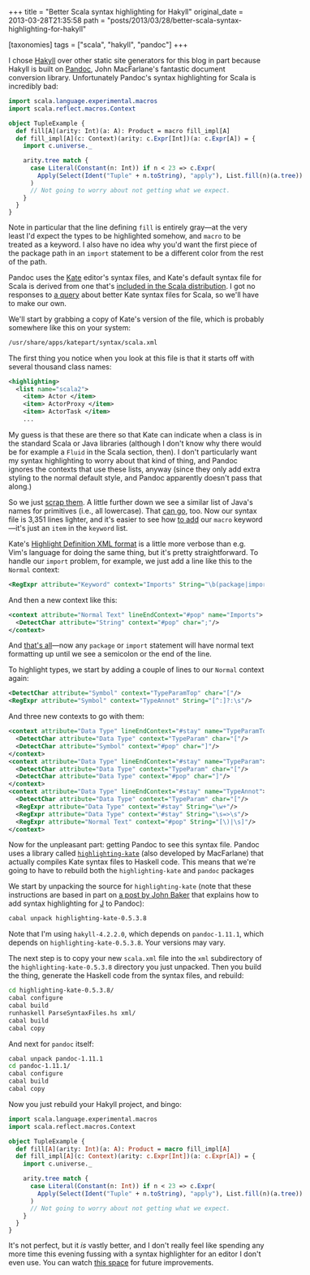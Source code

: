 +++
title = "Better Scala syntax highlighting for Hakyll"
original_date = 2013-03-28T21:35:58
path = "posts/2013/03/28/better-scala-syntax-highlighting-for-hakyll"

[taxonomies]
tags = ["scala", "hakyll", "pandoc"]
+++

I chose [Hakyll](http://jaspervdj.be/hakyll/) over other static site generators for this blog in part
because Hakyll is built on [Pandoc](http://johnmacfarlane.net/pandoc/),
John MacFarlane's fantastic document conversion library.
Unfortunately Pandoc's syntax highlighting for Scala is incredibly bad:

<!-- more -->

<pre class="sourceCode scala"><code class="sourceCode scala"><span class="kw">import</span> scala.<span class="fu">language</span>.<span class="fu">experimental</span>.<span class="fu">macros</span>
<span class="kw">import</span> scala.<span class="fu">reflect</span>.<span class="fu">macros</span>.<span class="fu">Context</span>

<span class="kw">object</span> TupleExample {
  <span class="kw">def</span> fill[A](arity: Int)(a: A): Product = macro fill_impl[A]
  <span class="kw">def</span> fill_impl[A](c: Context)(arity: c.<span class="fu">Expr</span>[Int])(a: c.<span class="fu">Expr</span>[A]) = {
    <span class="kw">import</span> c.<span class="fu">universe</span>.<span class="fu">_</span>

    arity.<span class="fu">tree</span> <span class="kw">match</span> {
      <span class="kw">case</span> <span class="fu">Literal</span>(<span class="fu">Constant</span>(n: Int)) <span class="kw">if</span> n &lt; <span class="dv">23</span> =&gt; c.<span class="fu">Expr</span>(
        <span class="fu">Apply</span>(<span class="fu">Select</span>(<span class="fu">Ident</span>(<span class="st">&quot;Tuple&quot;</span> + n.<span class="fu">toString</span>), <span class="st">&quot;apply&quot;</span>), List.<span class="fu">fill</span>(n)(a.<span class="fu">tree</span>))
      )
      <span class="co">// Not going to worry about not getting what we expect.</span>
    }
  }
}</code></pre>

Note in particular that the line defining `fill` is entirely gray—at the very least
I'd expect the types to be highlighted somehow, and `macro` to be
treated as a keyword. I also have no idea why you'd want the first piece of
the package path in an `import` statement to be a different color from the rest of the path.

Pandoc uses the [Kate](http://kate-editor.org/) editor's syntax files,
and Kate's default syntax file for Scala is derived from one that's
[included in the Scala distribution](https://github.com/scala/scala-dist/blob/b885ebd4affe39f6713aa71b0df6257fb05adfe0/tool-support/src/kate/scala.xml).
I got no responses to [a query](https://twitter.com/travisbrown/status/317017224571392001)
about better Kate syntax files for Scala, so we'll have to make our own.

We'll start by grabbing a copy of Kate's version of the file,
which is probably somewhere like this on your system:

``` bash
/usr/share/apps/katepart/syntax/scala.xml
```

The first thing you notice when you look at this file is that it starts off
with several thousand class names:

``` xml
<highlighting>
  <list name="scala2">
    <item> Actor </item>
    <item> ActorProxy </item>
    <item> ActorTask </item>
    ...
```

My guess is that these are there so that Kate can indicate when a class is in
the standard Scala or Java libraries (although I don't know why there would be
for example a `Fluid` in the Scala section, then). I don't particularly want
my syntax highlighting to worry about that kind of thing, and Pandoc ignores
the contexts that use these lists, anyway (since they only add extra styling
to the normal default style, and Pandoc apparently doesn't pass that along.)

So we just [scrap them](https://github.com/travisbrown/metaplasm/commit/7485bad573e1eb5cd737934fbd28df2a7e849ec5).
A little further down we see a similar list of Java's names for primitives (i.e., all lowercase).
That [can go](https://github.com/travisbrown/metaplasm/commit/1413c61b18cb6644b4954646c8040bd42a1f02ce),
too. Now our syntax file is 3,351 lines lighter, and it's easier to see how
[to add](https://github.com/travisbrown/metaplasm/commit/d103e75c4d8467f465d78b3e1ce454b3b2d80de6)
our `macro` keyword—it's just an `item` in the `keyword` list.

Kate's [Highlight Definition XML format](http://kate-editor.org/2005/03/24/writing-a-syntax-highlighting-file/)
is a little more verbose than e.g. Vim's language for doing the same thing, but it's pretty straightforward.
To handle our `import` problem, for example, we just add a line like this to the 
`Normal` context:

``` xml
<RegExpr attribute="Keyword" context="Imports" String="\b(package|import)\b" />
```

And then a new context like this: 

``` xml
<context attribute="Normal Text" lineEndContext="#pop" name="Imports">
  <DetectChar attribute="String" context="#pop" char=";"/>
</context>
```

And [that's all](https://github.com/travisbrown/metaplasm/commit/e6721aa1197d86795fdadcf1a8c321ae919e8f6e)—now
any `package` or `import` statement will have normal
text formatting up until we see a semicolon or the end of the line.

To highlight types, we start by adding a couple of lines to our `Normal` context again:

``` xml
<DetectChar attribute="Symbol" context="TypeParamTop" char="["/>
<RegExpr attribute="Symbol" context="TypeAnnot" String="[^:]?:\s"/>
```

And three new contexts to go with them:

``` xml
<context attribute="Data Type" lineEndContext="#stay" name="TypeParamTop">
  <DetectChar attribute="Data Type" context="TypeParam" char="["/>
  <DetectChar attribute="Symbol" context="#pop" char="]"/>
</context>
<context attribute="Data Type" lineEndContext="#stay" name="TypeParam">
  <DetectChar attribute="Data Type" context="TypeParam" char="["/>
  <DetectChar attribute="Data Type" context="#pop" char="]"/>
</context>
<context attribute="Data Type" lineEndContext="#stay" name="TypeAnnot">
  <DetectChar attribute="Data Type" context="TypeParam" char="["/>
  <RegExpr attribute="Data Type" context="#stay" String="\w+"/>
  <RegExpr attribute="Data Type" context="#stay" String="\s=>\s"/>
  <RegExpr attribute="Normal Text" context="#pop" String="[\)|\s]"/>
</context>
```

Now for the unpleasant part: getting Pandoc to see this syntax file.
Pandoc uses a library called [`highlighting-kate`](http://johnmacfarlane.net/highlighting-kate/)
(also developed by MacFarlane) that actually compiles Kate syntax files to Haskell code.
This means that we're going to have to rebuild both the
`highlighting-kate` and `pandoc` packages 

We start by unpacking the source for `highlighting-kate` (note that these instructions are based in part on
[a post by John Baker](http://bakerjd99.wordpress.com/2012/09/20/pandoc-based-j-syntax-highlighting/)
that explains how to add syntax highlighting for [J](http://www.jsoftware.com/) to Pandoc):

``` bash
cabal unpack highlighting-kate-0.5.3.8
```

Note that I'm using `hakyll-4.2.2.0`, which depends on `pandoc-1.11.1`, which depends on `highlighting-kate-0.5.3.8`.
Your versions may vary.

The next step is to copy your new `scala.xml` file into the `xml` subdirectory of the `highlighting-kate-0.5.3.8` directory you just unpacked.
Then you build the thing, generate the Haskell code from the syntax files, and rebuild:

``` bash
cd highlighting-kate-0.5.3.8/
cabal configure
cabal build
runhaskell ParseSyntaxFiles.hs xml/
cabal build
cabal copy
```

And next for `pandoc` itself:

``` bash
cabal unpack pandoc-1.11.1
cd pandoc-1.11.1/
cabal configure
cabal build
cabal copy
```

Now you just rebuild your Hakyll project, and bingo:

<pre class="sourceCode scala"><code class="sourceCode scala"><span class="kw">import</span> scala.language.experimental.macros
<span class="kw">import</span> scala.reflect.macros.Context

<span class="kw">object</span> TupleExample {
  <span class="kw">def</span> fill[<span class="dt">A</span>](arity: <span class="dt">Int</span>)(a: <span class="dt">A</span>): <span class="dt">Product</span> = <span class="kw">macro</span> fill_impl[<span class="dt">A</span>]
  <span class="kw">def</span> fill_impl[<span class="dt">A</span>](c: <span class="dt">Context</span>)(arity: <span class="dt">c.Expr[Int]</span>)(a: <span class="dt">c.Expr[A]</span>) = {
    <span class="kw">import</span> c.universe._

    arity.<span class="fu">tree</span> <span class="kw">match</span> {
      <span class="kw">case</span> <span class="fu">Literal</span>(<span class="fu">Constant</span>(n: <span class="dt">Int</span>)) <span class="kw">if</span> n &lt; <span class="dv">23</span> =&gt; c.<span class="fu">Expr</span>(
        <span class="fu">Apply</span>(<span class="fu">Select</span>(<span class="fu">Ident</span>(<span class="st">&quot;Tuple&quot;</span> + n.<span class="fu">toString</span>), <span class="st">&quot;apply&quot;</span>), List.<span class="fu">fill</span>(n)(a.<span class="fu">tree</span>))
      )
      <span class="co">// Not going to worry about not getting what we expect.</span>
    }
  }
}</code></pre>

It's not perfect, but it _is_ vastly better,
and I don't really feel like spending any more time this evening fussing
with a syntax highlighter for an editor I don't even use. You can watch
[this space](https://github.com/travisbrown/metaplasm/blob/master/syntax/scala.xml)
for future improvements.

